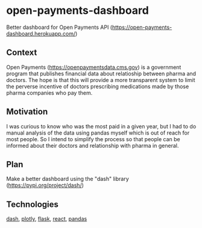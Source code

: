 # open-payments-dashboard
Better dashboard for Open Payments API (https://open-payments-dashboard.herokuapp.com/)

## Context
Open Payments (https://openpaymentsdata.cms.gov) is a government program that publishes financial data about relatioship between pharma and doctors.
The hope is that this will provide a more transparent system to limit the perverse incentive of doctors prescribing medications made by those pharma companies who pay them.

## Motivation
I was curious to know who was the most paid in a given year, but I had to do manual analysis of the data using pandas myself which is out of reach for most people.
So I intend to simplify the process so that people can be informed about their doctors and relationship with pharma in general.

## Plan
Make a better dashboard using the "dash" library (https://pypi.org/project/dash/)

## Technologies
[dash](https://plotly.com/dash/),
[plotly](https://plotly.com/),
[flask](https://flask.palletsprojects.com/en/2.0.x/),
[react](https://reactjs.org/),
[pandas](https://pandas.pydata.org/)
